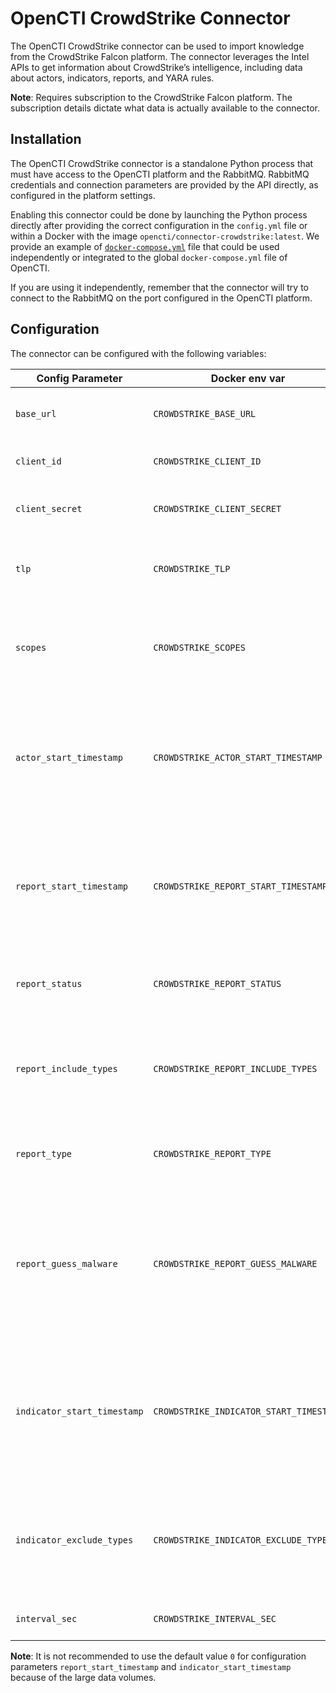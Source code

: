 # OpenCTI CrowdStrike Connector

The OpenCTI CrowdStrike connector can be used to import knowledge from the CrowdStrike
Falcon platform. The connector leverages the Intel APIs to get information about
CrowdStrike’s intelligence, including data about actors, indicators, reports, and YARA
rules.

**Note**: Requires subscription to the CrowdStrike Falcon platform. The subscription
details dictate what data is actually available to the connector.

## Installation

The OpenCTI CrowdStrike connector is a standalone Python process that must have access
to the OpenCTI platform and the RabbitMQ. RabbitMQ credentials and connection parameters
are provided by the API directly, as configured in the platform settings.

Enabling this connector could be done by launching the Python process directly after
providing the correct configuration in the `config.yml` file or within a Docker with
the image `opencti/connector-crowdstrike:latest`. We provide an example of
[`docker-compose.yml`](docker-compose.yml) file that could be used independently or
integrated to the global `docker-compose.yml` file of OpenCTI.

If you are using it independently, remember that the connector will try to connect to
the RabbitMQ on the port configured in the OpenCTI platform.

## Configuration

The connector can be configured with the following variables:

| Config Parameter            | Docker env var                          | Default                                             | Description                                                                                               |
| --------------------------- | --------------------------------------- | --------------------------------------------------- | --------------------------------------------------------------------------------------------------------- |
| `base_url`                  | `CROWDSTRIKE_BASE_URL`                  | `https://api.crowdstrike.com`                       | The base URL for the CrowdStrike APIs.                                                                    |
| `client_id`                 | `CROWDSTRIKE_CLIENT_ID`                 | `ChangeMe`                                          | The CrowdStrike API client ID.                                                                            |
| `client_secret`             | `CROWDSTRIKE_CLIENT_SECRET`             | `ChangeMe`                                          | The CrowdStrike API client secret.                                                                        |
| `tlp`                       | `CROWDSTRIKE_TLP`                       | `Amber`                                             | The TLP marking used for the imported objects.                                                            |
| `scopes`                    | `CROWDSTRIKE_SCOPES`                    | `actor,report,indicator,yara_master`                | The scopes defines what data will be imported from the CrowdStrike.                                       |
| `actor_start_timestamp`     | `CROWDSTRIKE_ACTOR_START_TIMESTAMP`     | `0`                                                 | The Actors created after this timestamp will be imported. Timestamp in UNIX Epoch time, UTC.              |
| `report_start_timestamp`    | `CROWDSTRIKE_REPORT_START_TIMESTAMP`    | `0`                                                 | The Reports created after this timestamp will be imported. Timestamp in UNIX Epoch time, UTC.             |
| `report_status`             | `CROWDSTRIKE_REPORT_STATUS`             | `New`                                               | The status of imported reports in the OpenCTI.                                                            |
| `report_include_types`      | `CROWDSTRIKE_REPORT_INCLUDE_TYPES`      | `notice,tipper,intelligence report,periodic report` | The types of Reports included in the import. The types are defined by the CrowdStrike.                    |
| `report_type`               | `CROWDSTRIKE_REPORT_TYPE`               | `Threat Report`                                     | The type of imported reports in the OpenCTI.                                                              |
| `report_guess_malware`      | `CROWDSTRIKE_REPORT_GUESS_MALWARE`      | `false`                                             | The Report tags are used to guess (queries malwares in the OpenCTI) malwares related to the given Report. |
| `indicator_start_timestamp` | `CROWDSTRIKE_INDICATOR_START_TIMESTAMP` | `0`                                                 | The Indicators published after this timestamp will be imported. Timestamp in UNIX Epoch time, UTC.        |
| `indicator_exclude_types`   | `CROWDSTRIKE_INDICATOR_EXCLUDE_TYPES`   | `hash_ion,hash_md5,hash_sha1`                       | The types of Indicators excluded from the import. The types are defined by the CrowdStrike.               |
| `interval_sec`              | `CROWDSTRIKE_INTERVAL_SEC`              | `1800`                                              | The import interval in seconds.                                                                           |

**Note**: It is not recommended to use the default value `0` for configuration parameters `report_start_timestamp` and `indicator_start_timestamp` because of the large data volumes.
